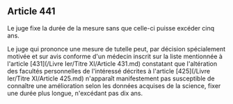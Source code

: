 Article 441
----
Le juge fixe la durée de la mesure sans que celle-ci puisse excéder cinq ans.

Le juge qui prononce une mesure de tutelle peut, par décision spécialement
motivée et sur avis conforme d'un médecin inscrit sur la liste mentionnée à
l'article [431](/Livre Ier/Titre XI/Article 431.md) constatant que l'altération des facultés personnelles de
l'intéressé décrites à l'article [425](/Livre Ier/Titre XI/Article 425.md) n'apparaît manifestement pas susceptible de
connaître une amélioration selon les données acquises de la science, fixer une
durée plus longue, n'excédant pas dix ans.
